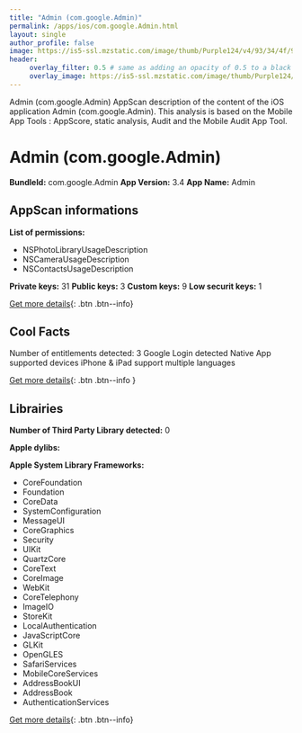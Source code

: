 ```yaml
---
title: "Admin (com.google.Admin)"
permalink: /apps/ios/com.google.Admin.html
layout: single
author_profile: false
image: https://is5-ssl.mzstatic.com/image/thumb/Purple124/v4/93/34/4f/93344f01-3b7a-2a95-33d3-ddc7bb33b826/contsched.lbhwrycd.png/512x512bb.jpg
header: 
     overlay_filter: 0.5 # same as adding an opacity of 0.5 to a black background
     overlay_image: https://is5-ssl.mzstatic.com/image/thumb/Purple124/v4/93/34/4f/93344f01-3b7a-2a95-33d3-ddc7bb33b826/contsched.lbhwrycd.png/512x512bb.jpg
---
```

Admin (com.google.Admin) AppScan description of the content of the iOS application Admin (com.google.Admin). This analysis is based on the Mobile App Tools : AppScore, static analysis, Audit and the Mobile Audit App Tool.

# Admin (com.google.Admin)

**BundleId:** com.google.Admin
**App Version:** 3.4
**App Name:** Admin


## AppScan informations 

**List of permissions:** 
- NSPhotoLibraryUsageDescription
- NSCameraUsageDescription
- NSContactsUsageDescription
  
  
**Private keys:** 31
**Public keys:** 3
**Custom keys:** 9
**Low securit keys:** 1
  
[Get more details](/pricing.html){: .btn .btn--info}

## Cool Facts

Number of entitlements detected: 3
Google Login detected
Native App
supported devices iPhone & iPad
support multiple languages
  
[Get more details](/pricing.html){: .btn .btn--info }

## Librairies 
**Number of Third Party Library detected:** 0


**Apple dylibs:**


**Apple System Library Frameworks:**
- CoreFoundation
- Foundation
- CoreData
- SystemConfiguration
- MessageUI
- CoreGraphics
- Security
- UIKit
- QuartzCore
- CoreText
- CoreImage
- WebKit
- CoreTelephony
- ImageIO
- StoreKit
- LocalAuthentication
- JavaScriptCore
- GLKit
- OpenGLES
- SafariServices
- MobileCoreServices
- AddressBookUI
- AddressBook
- AuthenticationServices


  
[Get more details](/pricing.html){: .btn .btn--info}

